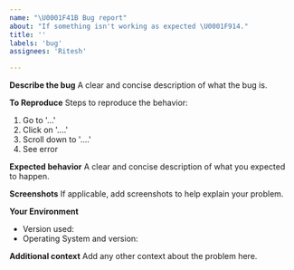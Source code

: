 ```yaml
---
name: "\U0001F41B Bug report"
about: "If something isn't working as expected \U0001F914."
title: ''
labels: 'bug'
assignees: 'Ritesh'

---
```



**Describe the bug**
A clear and concise description of what the bug is.

**To Reproduce**
Steps to reproduce the behavior:
1. Go to '...'
2. Click on '....'
3. Scroll down to '....'
4. See error

**Expected behavior**
A clear and concise description of what you expected to happen.

**Screenshots**
If applicable, add screenshots to help explain your problem.

**Your Environment**
* Version used:
* Operating System and version:
 
**Additional context**
Add any other context about the problem here.
